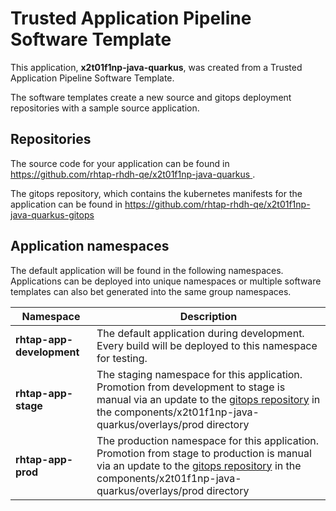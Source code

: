 # Trusted Application Pipeline Software Template

This application, **x2t01f1np-java-quarkus**, was created from a Trusted Application Pipeline Software Template.

The software templates create a new source and gitops deployment repositories with a sample source application. 

## Repositories

The source code for your application can be found in [https://github.com/rhtap-rhdh-qe/x2t01f1np-java-quarkus ](https://github.com/rhtap-rhdh-qe/x2t01f1np-java-quarkus ).
 
The gitops repository, which contains the kubernetes manifests for the application can be found in 
[https://github.com/rhtap-rhdh-qe/x2t01f1np-java-quarkus-gitops ](https://github.com/rhtap-rhdh-qe/x2t01f1np-java-quarkus-gitops ) 

## Application namespaces 

The default application will be found in the following namespaces. Applications can be deployed into unique namespaces or multiple software templates can also bet generated into the same group namespaces.  

|  Namespace   |  Description   |  
| -------- | -------- |   
| **rhtap-app-development** | The default application during development. Every build will be deployed to this namespace for testing. | 
| **rhtap-app-stage** | The staging namespace for this application. Promotion from development to stage is manual via an update to the [gitops repository](https://github.com/rhtap-rhdh-qe/x2t01f1np-java-quarkus-gitops ) in the components/x2t01f1np-java-quarkus/overlays/prod directory |  
| **rhtap-app-prod** | The production namespace for this application. Promotion from stage to production is manual via an update to the [gitops repository](https://github.com/rhtap-rhdh-qe/x2t01f1np-java-quarkus-gitops ) in the components/x2t01f1np-java-quarkus/overlays/prod directory | 